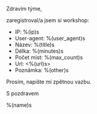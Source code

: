 Zdravím týme,

zaregistroval/a jsem si workshop:

 - IP: %(ip)s
 - User-agent: %(user_agent)s
 - Název: %(title)s
 - Délka: %(minutes)s
 - Počet míst: %(max_count)s
 - Url: <%(url)s>
 - Poznámka: %(other)s

Prosím, napište mi zpětnou vazbu.

S pozdravem

%(name)s
